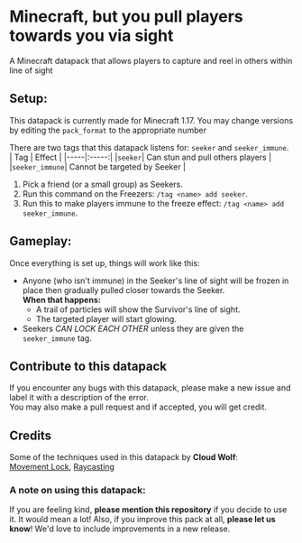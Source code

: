 
# Minecraft, but you pull players towards you via sight
A Minecraft datapack that allows players to capture and reel in others within line of sight

## Setup:
This datapack is currently made for Minecraft 1.17. You may change versions by editing the `pack_format` to the appropriate number

There are two tags that this datapack listens for: `seeker` and `seeker_immune`.<br/>
| Tag | Effect |
|-----|:-----:|
|`seeker`| Can stun and pull others players |
|`seeker_immune`| Cannot be targeted by Seeker |

1. Pick a friend (or a small group) as Seekers. <br/>
2. Run this command on the Freezers: `/tag <name> add seeker`. <br/>
3. Run this to make players immune to the freeze effect: `/tag <name> add seeker_immune`. <br/>

## Gameplay:
Once everything is set up, things will work like this:

* Anyone (who isn't immune) in the Seeker's line of sight will be frozen in place then gradually pulled closer towards the Seeker. </br> **When that happens:**
  * A trail of particles will show the Survivor's line of sight.
  * The targeted player will start glowing.
* Seekers *CAN LOCK EACH OTHER* unless they are given the `seeker_immune` tag.

## Contribute to this datapack
If you encounter any bugs with this datapack, please make a new issue and label it with a description of the error. <br/>
You may also make a pull request and if accepted, you will get credit.

## Credits
Some of the techniques used in this datapack by **Cloud Wolf**:<br/>
[Movement Lock](https://www.youtube.com/watch?v=auwn5xe1BgU), [Raycasting](https://www.youtube.com/watch?v=fGlJpli5cYc)<br/>

### A note on using this datapack:
If you are feeling kind, **please mention this repository** if you decide to use it. It would mean a lot!
Also, if you improve this pack at all, **please let us know**! We'd love to include improvements in a new release.
